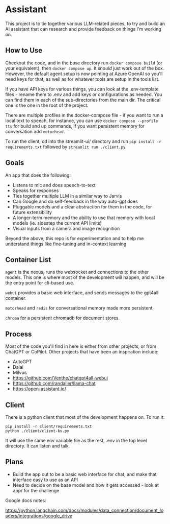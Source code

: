 # Assistant

This project is to tie together various LLM-related pieces, to try and build an AI assistant that can research and provide feedback on things I'm working on.

## How to Use

Checkout the code, and in the base directory run `docker compose build` (or your equivalent), then `docker compose up`.
It _should_ just work out of the box. However, the default agent setup is now pointing at Azure OpenAI so you'll need
keys for that, as well as for whatever tools are setup in the tools list.

If you have API keys for various things, you can look at the .env-template files - rename them to .env and add
keys or configurations as needed. You can find them in each of the sub-directories from the main dir. The critical one
is the one in the root of the project.

There are multiple profiles in the docker-compose file - if you want to run a local text to speech, for instance, you can use `docker compose --profile tts` for build and up commands, if you want persistent memory for conversation add `motorhead`.

To run the client, cd into the streamlit-ui/ directory and run `pip install -r requirements.txt` followed by `streamlit run ./client.py`

## Goals

An app that does the following:

  * Listens to mic and does speech-to-text
  * Speaks for responses
  * Ties together multiple LLM in a similar way to Jarvis
  * Can Google and do self-feedback in the way auto-gpt does
  * Pluggable models and a clear abstraction for them in the code, for future extensibility
  * A longer-term memory and the ability to use that memory with local models (ie. sidestep the current API limits)
  * Visual inputs from a camera and image recognition

Beyond the above, this repo is for experimentation and to help me understand things like fine-tuning and in-context learning

## Container List

`agent` is the nexus, runs the websocket and connections to the other models. This one is where
most of the development will happen, and will be the entry point for cli-based use.

`webui` provides a basic web interface, and sends messages to the gpt4all container.

`motorhead` and `redis` for conversational memory made more persistent.

`chroma` for a persistent chromadb for document stores.

## Process

Most of the code you'll find in here is either from other projects, or from ChatGPT or CoPilot.
Other projects that have been an inspiration include:

  * AutoGPT
  * Dalai
  * Milvus
  * https://github.com/Venthe/chatgpt4all-webui
  * https://github.com/randaller/llama-chat
  * https://open-assistant.io/

## Client

There is a python client that most of the development happens on. To run it:

```
pip install -r client/requirements.txt
python ./client/client-kv.py
```

It will use the same env variable file as the rest, .env in the top level directory. It can listen and talk.

## Plans

* Build the app out to be a basic web interface for chat, and make that interface easy to use as an API
* Need to decide on the base model and how it gets accessed - look at app/ for the challenge



Google docs notes:

https://python.langchain.com/docs/modules/data_connection/document_loaders/integrations/google_drive

